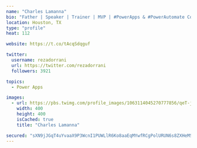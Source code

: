 ```yaml
---
name: "Charles Lamanna"
bio: "Father | Speaker | Trainer | MVP | #PowerApps & #PowerAutomate Community Super User | YouTuber Right-pointing triangle http://youtube.com/c/rezadorrani | Learn - Share - Clockwise rightwards and leftwards open circle arrows"
location: Houston, TX
type: "profile"
heat: 112

website: https://t.co/tAcqSdqguf

twitter:
  username: rezadorrani
  url: https://twitter.com/rezadorrani
  followers: 3921

topics:
  - Power Apps

images:
  - url: https://pbs.twimg.com/profile_images/1063114045270777856/qeT-jpWr_400x400.jpg
    width: 400
    height: 400
    isCached: true
    title: "Charles Lamanna"

secured: "sXN9jJGqT4uYvaaX9P3WcnI1PUWLlR6Ko8aaEqMYwfRCgPolURUN6s8ZXHeMS5B+GddPI3KJx+X3GdadrTLtExiQyukK2vqriApKyRdlfkduaiFEndMboq7hWIlSx1LFahZzwfBCbmjiA596fZC5vn630aClU7mQ97PfqTpU9eHpVIJYlUtpVXZOlz41QLyRnafjmXd05cwGcqtdK4nGJgcDPbaXNpusrOvahAncsKnVO99wF5lAh9u1b09yEJm4rywcMSIokyz+RlCqNHrnciz7gfUK2R9KjLot8RbhWc5ooB8bPX7oHNyyrlVobarjMFpXbcWEHMZ23UPhYRXpiLU2KqqRQjWBuj3zQoCyFkFnEgkxzCBcnR1uQ2Ef0gbuiLuBIU8SkzQeTV6iaerGGT/h84XUQzx9RlCEUWVb8Qs=;ceby33MKiaHv7MizDaoe5w=="
---
```


